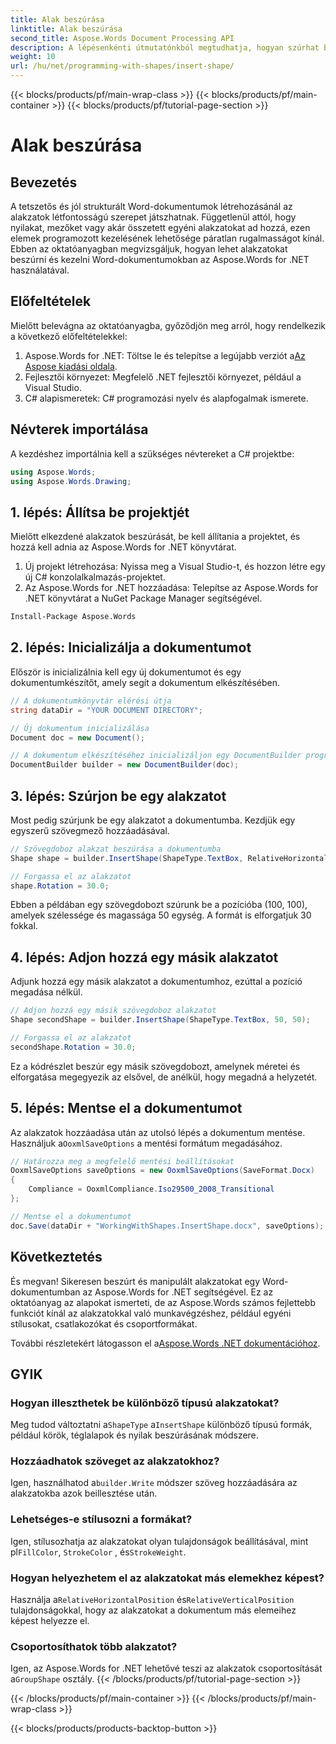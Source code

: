 ```yaml
---
title: Alak beszúrása
linktitle: Alak beszúrása
second_title: Aspose.Words Document Processing API
description: A lépésenkénti útmutatónkból megtudhatja, hogyan szúrhat be és hogyan kezelhet alakzatokat Word-dokumentumokban az Aspose.Words for .NET használatával.
weight: 10
url: /hu/net/programming-with-shapes/insert-shape/
---
```


{{< blocks/products/pf/main-wrap-class >}}
{{< blocks/products/pf/main-container >}}
{{< blocks/products/pf/tutorial-page-section >}}

# Alak beszúrása

## Bevezetés

A tetszetős és jól strukturált Word-dokumentumok létrehozásánál az alakzatok létfontosságú szerepet játszhatnak. Függetlenül attól, hogy nyilakat, mezőket vagy akár összetett egyéni alakzatokat ad hozzá, ezen elemek programozott kezelésének lehetősége páratlan rugalmasságot kínál. Ebben az oktatóanyagban megvizsgáljuk, hogyan lehet alakzatokat beszúrni és kezelni Word-dokumentumokban az Aspose.Words for .NET használatával.

## Előfeltételek

Mielőtt belevágna az oktatóanyagba, győződjön meg arról, hogy rendelkezik a következő előfeltételekkel:

1.  Aspose.Words for .NET: Töltse le és telepítse a legújabb verziót a[Az Aspose kiadási oldala](https://releases.aspose.com/words/net/).
2. Fejlesztői környezet: Megfelelő .NET fejlesztői környezet, például a Visual Studio.
3. C# alapismeretek: C# programozási nyelv és alapfogalmak ismerete.

## Névterek importálása

A kezdéshez importálnia kell a szükséges névtereket a C# projektbe:

```csharp
using Aspose.Words;
using Aspose.Words.Drawing;
```

## 1. lépés: Állítsa be projektjét

Mielőtt elkezdené alakzatok beszúrását, be kell állítania a projektet, és hozzá kell adnia az Aspose.Words for .NET könyvtárat.

1. Új projekt létrehozása: Nyissa meg a Visual Studio-t, és hozzon létre egy új C# konzolalkalmazás-projektet.
2. Az Aspose.Words for .NET hozzáadása: Telepítse az Aspose.Words for .NET könyvtárat a NuGet Package Manager segítségével.

```bash
Install-Package Aspose.Words
```

## 2. lépés: Inicializálja a dokumentumot

Először is inicializálnia kell egy új dokumentumot és egy dokumentumkészítőt, amely segít a dokumentum elkészítésében.

```csharp
// A dokumentumkönyvtár elérési útja
string dataDir = "YOUR DOCUMENT DIRECTORY";

// Új dokumentum inicializálása
Document doc = new Document();

// A dokumentum elkészítéséhez inicializáljon egy DocumentBuilder programot
DocumentBuilder builder = new DocumentBuilder(doc);
```

## 3. lépés: Szúrjon be egy alakzatot

Most pedig szúrjunk be egy alakzatot a dokumentumba. Kezdjük egy egyszerű szövegmező hozzáadásával.

```csharp
// Szövegdoboz alakzat beszúrása a dokumentumba
Shape shape = builder.InsertShape(ShapeType.TextBox, RelativeHorizontalPosition.Page, 100, RelativeVerticalPosition.Page, 100, 50, 50, WrapType.None);

// Forgassa el az alakzatot
shape.Rotation = 30.0;
```

Ebben a példában egy szövegdobozt szúrunk be a pozícióba (100, 100), amelyek szélessége és magassága 50 egység. A formát is elforgatjuk 30 fokkal.

## 4. lépés: Adjon hozzá egy másik alakzatot

Adjunk hozzá egy másik alakzatot a dokumentumhoz, ezúttal a pozíció megadása nélkül.

```csharp
// Adjon hozzá egy másik szövegdoboz alakzatot
Shape secondShape = builder.InsertShape(ShapeType.TextBox, 50, 50);

// Forgassa el az alakzatot
secondShape.Rotation = 30.0;
```

Ez a kódrészlet beszúr egy másik szövegdobozt, amelynek méretei és elforgatása megegyezik az elsővel, de anélkül, hogy megadná a helyzetét.

## 5. lépés: Mentse el a dokumentumot

 Az alakzatok hozzáadása után az utolsó lépés a dokumentum mentése. Használjuk a`OoxmlSaveOptions` a mentési formátum megadásához.

```csharp
// Határozza meg a megfelelő mentési beállításokat
OoxmlSaveOptions saveOptions = new OoxmlSaveOptions(SaveFormat.Docx)
{
    Compliance = OoxmlCompliance.Iso29500_2008_Transitional
};

// Mentse el a dokumentumot
doc.Save(dataDir + "WorkingWithShapes.InsertShape.docx", saveOptions);
```

## Következtetés

És megvan! Sikeresen beszúrt és manipulált alakzatokat egy Word-dokumentumban az Aspose.Words for .NET segítségével. Ez az oktatóanyag az alapokat ismerteti, de az Aspose.Words számos fejlettebb funkciót kínál az alakzatokkal való munkavégzéshez, például egyéni stílusokat, csatlakozókat és csoportformákat.

 További részletekért látogasson el a[Aspose.Words .NET dokumentációhoz](https://reference.aspose.com/words/net/).

## GYIK

### Hogyan illeszthetek be különböző típusú alakzatokat?
Meg tudod változtatni a`ShapeType` a`InsertShape` különböző típusú formák, például körök, téglalapok és nyilak beszúrásának módszere.

### Hozzáadhatok szöveget az alakzatokhoz?
 Igen, használhatod a`builder.Write` módszer szöveg hozzáadására az alakzatokba azok beillesztése után.

### Lehetséges-e stílusozni a formákat?
 Igen, stílusozhatja az alakzatokat olyan tulajdonságok beállításával, mint pl`FillColor`, `StrokeColor` , és`StrokeWeight`.

### Hogyan helyezhetem el az alakzatokat más elemekhez képest?
 Használja a`RelativeHorizontalPosition` és`RelativeVerticalPosition` tulajdonságokkal, hogy az alakzatokat a dokumentum más elemeihez képest helyezze el.

### Csoportosíthatok több alakzatot?
 Igen, az Aspose.Words for .NET lehetővé teszi az alakzatok csoportosítását a`GroupShape` osztály.
{{< /blocks/products/pf/tutorial-page-section >}}

{{< /blocks/products/pf/main-container >}}
{{< /blocks/products/pf/main-wrap-class >}}

{{< blocks/products/products-backtop-button >}}

